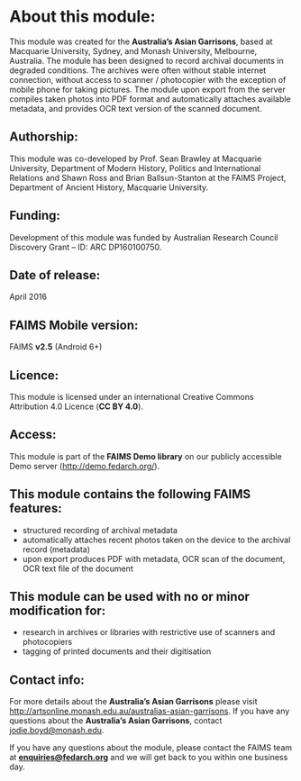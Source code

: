 # About this module:
This module was created for the **Australia’s Asian Garrisons**, based at Macquarie University, Sydney, and Monash University, Melbourne, Australia. The module has been designed to record archival documents in degraded conditions. The archives were often without stable internet connection, without access to scanner / photocopier with the exception of mobile phone for taking pictures. The module upon export from the server compiles taken photos into PDF format and automatically attaches available metadata, and provides OCR text version of the scanned document.
 
## Authorship:
This module was co-developed by Prof. Sean Brawley at Macquarie University, Department of Modern History, Politics and International Relations and Shawn Ross and Brian Ballsun-Stanton at the FAIMS Project, Department of Ancient History, Macquarie University.
 
## Funding:
Development of this module was funded by Australian Research Council Discovery Grant – ID: ARC DP160100750.

## Date of release:
April 2016

## FAIMS Mobile version:
FAIMS **v2.5** (Android 6+)
 
## Licence:
This module is licensed under an international Creative Commons Attribution 4.0 Licence (**CC BY 4.0**).

## Access:
This module is part of the **FAIMS Demo library** on our publicly accessible Demo server (http://demo.fedarch.org/).

## This module contains the following FAIMS features:
* structured recording of archival metadata
* automatically attaches recent photos taken on the device to the archival record (metadata)
* upon export produces PDF with metadata, OCR scan of the document, OCR text file of the document

## This module can be used with no or minor modification for:
* research in archives or libraries with restrictive use of scanners and photocopiers
* tagging of printed documents and their digitisation

## Contact info:
For more details about the **Australia’s Asian Garrisons** please visit http://artsonline.monash.edu.au/australias-asian-garrisons. If you have any questions about the **Australia’s Asian Garrisons**, contact jodie.boyd@monash.edu.

If you have any questions about the module, please contact the FAIMS team at **enquiries@fedarch.org** and we will get back to you within one business day.

